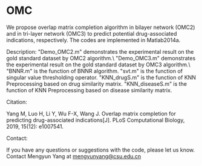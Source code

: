 # OMC

We propose overlap matrix completion algorithm in bilayer network (OMC2) and in tri-layer network (OMC3) to predict potential drug-associated indications, respectively. The codes are implemented in Matlab2014a.

Description: 
"Demo_OMC2.m" demonstrates the experimental result on the gold standard dataset by OMC2 algorithm.\\
"Demo_OMC3.m" demonstrates the experimental result on the gold standard dataset by OMC3 algorithm.\\
"BNNR.m" is the function of BNNR algorithm.
"svt.m" is the function of singular value thresholding operator.
"KNN_drugS.m" is the function of KNN Preprocessing based on drug similarity matrix.
"KNN_diseaseS.m" is the function of KNN Preprocessing based on disease similarity matrix.

Citation:

Yang M, Luo H, Li Y, Wu F-X, Wang J. Overlap matrix completion for predicting drug-associated indications[J]. PLoS Computational Biology, 2019, 15(12): e1007541.

Contact:

If you have any questions or suggestions with the code, please let us know. 
Contact Mengyun Yang at mengyunyang@csu.edu.cn
